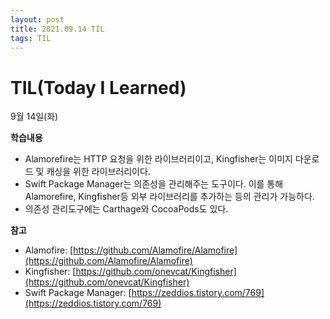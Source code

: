```yaml
---
layout: post
title: 2021.09.14 TIL
tags: TIL
---
```

# TIL(Today I Learned)

9월 14일(화)

**학습내용**

- Alamorefire는 HTTP 요청을 위한 라이브러리이고, Kingfisher는 이미지 다운로드 및 캐싱을 위한 라이브러리이다.
- Swift Package Manager는 의존성을 관리해주는 도구이다. 이를 통해 Alamorefire, Kingfisher등 외부 라이브러리를 추가하는 등의 관리가 가능하다.
- 의존성 관리도구에는 Carthage와 CocoaPods도 있다.

**참고**

- Alamofire: [https://github.com/Alamofire/Alamofire](https://github.com/Alamofire/Alamofire)
- Kingfisher: [https://github.com/onevcat/Kingfisher](https://github.com/onevcat/Kingfisher)
- Swift Package Manager: [https://zeddios.tistory.com/769](https://zeddios.tistory.com/769)
